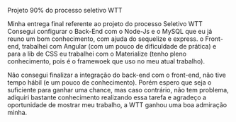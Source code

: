 Projeto 90% do processo seletivo WTT

Minha entrega final referente ao projeto do processo Seletivo WTT Consegui configurar o Back-End com o Node-Js e o MySQL que eu já reuno um bom conhecimento, com ajuda do sequelize e express. o Front-end, trabalhei com Angular (com um pouco de dificuldade de prática) e para a lib de CSS eu trabalhei com o Materialize (tenho pleno conhecimento, pois é o framewoek que uso no meu atual trabalho).

Não consegui finalizar a integração do back-end com o front-end, não tive tempo hábil (e um pouco de conhecimento). Porém espero que seja o suficiente para ganhar uma chance, mas caso contrário, não tem problema, adiquiri bastante conhecimento realizando essa tarefa e agradeço a oportunidade de mostrar meu trabalho, a WTT ganhou uma boa admiração minha.